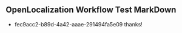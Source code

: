 ## OpenLocalization Workflow Test MarkDown
* fec9acc2-b89d-4a42-aaae-291494fa5e09 
thanks!<!--HONumber=Mar16_HO3-->
